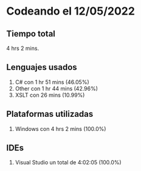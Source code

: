 # Codeando el 12/05/2022

## Tiempo total
4 hrs 2 mins.

## Lenguajes usados
1. C# con 1 hr 51 mins (46.05%)
1. Other con 1 hr 44 mins (42.96%)
1. XSLT con 26 mins (10.99%)

## Plataformas utilizadas
1. Windows con 4 hrs 2 mins (100.0%)

## IDEs
1. Visual Studio un total de 4:02:05 (100.0%)
